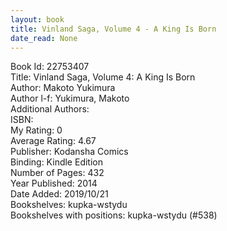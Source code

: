 ```yaml
---
layout: book
title: Vinland Saga, Volume 4 - A King Is Born
date_read: None
---
```


Book Id: 22753407<br />
Title: Vinland Saga, Volume 4: A King Is Born<br />
Author: Makoto Yukimura<br />
Author l-f: Yukimura, Makoto<br />
Additional Authors: <br />
ISBN: <br />
My Rating: 0<br />
Average Rating: 4.67<br />
Publisher: Kodansha Comics<br />
Binding: Kindle Edition<br />
Number of Pages: 432<br />
Year Published: 2014<br />
Date Added: 2019/10/21<br />
Bookshelves: kupka-wstydu<br />
Bookshelves with positions: kupka-wstydu (#538)<br />

